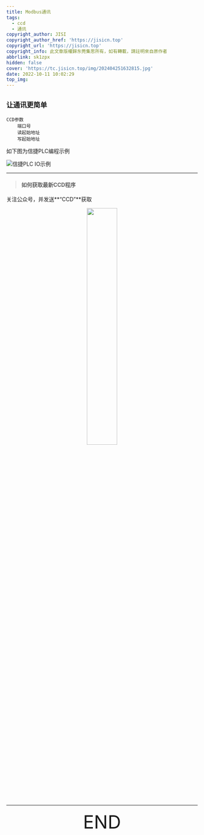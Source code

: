 ```yaml
---
title: Modbus通讯
tags:
  - ccd
  - 通讯
copyright_author: JISI
copyright_author_href: 'https://jisicn.top'
copyright_url: 'https://jisicn.top'
copyright_info: 此文章版權歸东莞集思所有，如有轉載，請註明來自原作者
abbrlink: sk1zpx
hidden: false
cover: 'https://tc.jisicn.top/img/202404251632815.jpg'
date: 2022-10-11 10:02:29
top_img:
---
```


## `让通讯更简单`

```
CCD参数
	端口号
	读起始地址
	写起始地址
```


如下图为信捷PLC编程示例

![信捷PLC IO示例](https://tc.jisicn.top/img/202404251632858.png)

---

> #### 如何获取最新CCD程序

关注公众号，并发送**“CCD”**获取

<div align="center">
    <img src="https://tc.jisicn.top/img/202404251607047.png" width="40%" height="40%"></img>
</div>


------

<div align='center' ><font size='50'>END</font></div>